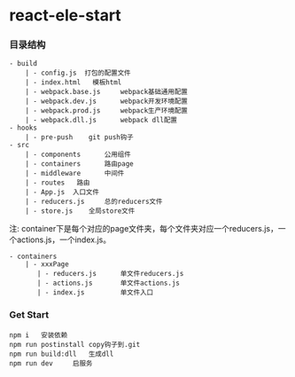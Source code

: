 # react-ele-start

### 目录结构
```
- build
    | - config.js  打包的配置文件
    | - index.html   模板html
    | - webpack.base.js  	webpack基础通用配置
    | - webpack.dev.js 	 	webpack开发环境配置
    | - webpack.prod.js  	webpack生产环境配置
    | - webpack.dll.js   	webpack dll配置
- hooks
    | - pre-push  	git push钩子
- src
    | - components 		公用组件
    | - containers		路由page
    | - middleware  	中间件
    | - routes   路由
    | - App.js 	入口文件
    | - reducers.js  	总的reducers文件
    | - store.js  	全局store文件
```

注: container下是每个对应的page文件夹，每个文件夹对应一个reducers.js，一个actions.js，一个index.js。
```
- containers
    | - xxxPage
       | - reducers.js		单文件reducers.js
       | - actions.js		单文件actions.js
       | - index.js			单文件入口

```

### Get Start
```
npm i   安装依赖
npm run postinstall copy钩子到.git
npm run build:dll   生成dll
npm run dev 	启服务
```
